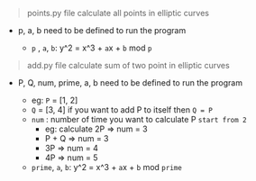 > points.py file calculate all points in elliptic curves

+ p, a, b need to be defined to run the program

    - `p` , `a`, `b`: y^2 = x^3 + `a`x + `b` mod `p`





> add.py file calculate sum of two point in elliptic curves

+ P, Q, num, prime, a, b need to be defined to run the program

    - eg: `P` = [1, 2]
    - `Q` = [3, 4] if you want to add P to itself then `Q = P`
    - `num` : number of time you want to calculate P `start from 2`
        -  eg: calculate 2P => num = 3
        -  P + Q => num = 3
        -  3P => num = 4
        -  4P => num = 5
    - `prime`, `a`, `b`: y^2 = x^3 + `a`x + `b` mod `prime`
